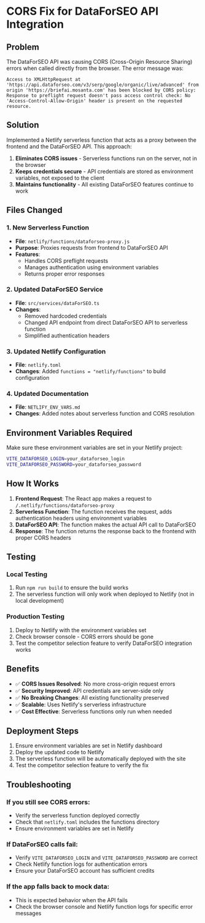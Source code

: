 # CORS Fix for DataForSEO API Integration

## Problem
The DataForSEO API was causing CORS (Cross-Origin Resource Sharing) errors when called directly from the browser. The error message was:
```
Access to XMLHttpRequest at 'https://api.dataforseo.com/v3/serp/google/organic/live/advanced' from origin 'https://briefai.mosanta.com' has been blocked by CORS policy: Response to preflight request doesn't pass access control check: No 'Access-Control-Allow-Origin' header is present on the requested resource.
```

## Solution
Implemented a Netlify serverless function that acts as a proxy between the frontend and the DataForSEO API. This approach:

1. **Eliminates CORS issues** - Serverless functions run on the server, not in the browser
2. **Keeps credentials secure** - API credentials are stored as environment variables, not exposed to the client
3. **Maintains functionality** - All existing DataForSEO features continue to work

## Files Changed

### 1. New Serverless Function
- **File**: `netlify/functions/dataforseo-proxy.js`
- **Purpose**: Proxies requests from frontend to DataForSEO API
- **Features**: 
  - Handles CORS preflight requests
  - Manages authentication using environment variables
  - Returns proper error responses

### 2. Updated DataForSEO Service
- **File**: `src/services/dataForSEO.ts`
- **Changes**:
  - Removed hardcoded credentials
  - Changed API endpoint from direct DataForSEO API to serverless function
  - Simplified authentication headers

### 3. Updated Netlify Configuration
- **File**: `netlify.toml`
- **Changes**: Added `functions = "netlify/functions"` to build configuration

### 4. Updated Documentation
- **File**: `NETLIFY_ENV_VARS.md`
- **Changes**: Added notes about serverless function and CORS resolution

## Environment Variables Required

Make sure these environment variables are set in your Netlify project:

```bash
VITE_DATAFORSEO_LOGIN=your_dataforseo_login
VITE_DATAFORSEO_PASSWORD=your_dataforseo_password
```

## How It Works

1. **Frontend Request**: The React app makes a request to `/.netlify/functions/dataforseo-proxy`
2. **Serverless Function**: The function receives the request, adds authentication headers using environment variables
3. **DataForSEO API**: The function makes the actual API call to DataForSEO
4. **Response**: The function returns the response back to the frontend with proper CORS headers

## Testing

### Local Testing
1. Run `npm run build` to ensure the build works
2. The serverless function will only work when deployed to Netlify (not in local development)

### Production Testing
1. Deploy to Netlify with the environment variables set
2. Check browser console - CORS errors should be gone
3. Test the competitor selection feature to verify DataForSEO integration works

## Benefits

- ✅ **CORS Issues Resolved**: No more cross-origin request errors
- ✅ **Security Improved**: API credentials are server-side only
- ✅ **No Breaking Changes**: All existing functionality preserved
- ✅ **Scalable**: Uses Netlify's serverless infrastructure
- ✅ **Cost Effective**: Serverless functions only run when needed

## Deployment Steps

1. Ensure environment variables are set in Netlify dashboard
2. Deploy the updated code to Netlify
3. The serverless function will be automatically deployed with the site
4. Test the competitor selection feature to verify the fix

## Troubleshooting

### If you still see CORS errors:
- Verify the serverless function deployed correctly
- Check that `netlify.toml` includes the functions directory
- Ensure environment variables are set in Netlify

### If DataForSEO calls fail:
- Verify `VITE_DATAFORSEO_LOGIN` and `VITE_DATAFORSEO_PASSWORD` are correct
- Check Netlify function logs for authentication errors
- Ensure your DataForSEO account has sufficient credits

### If the app falls back to mock data:
- This is expected behavior when the API fails
- Check the browser console and Netlify function logs for specific error messages
